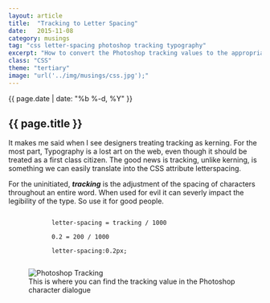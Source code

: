 ```yaml
---
layout: article
title:  "Tracking to Letter Spacing"
date:   2015-11-08
category: musings
tag: "css letter-spacing photoshop tracking typography"
excerpt: "How to convert the Photoshop tracking values to the appropriate letter-spacing value in CSS."
class: "CSS"
theme: "tertiary"
image: "url('../img/musings/css.jpg');"
---
```

<section class="header" style="{{page.image}}">
	<div class="content">
	<div class="span-3 col empty"></div>
	<div class="span-6 col">
		<p class="post-meta">{{ page.date | date: "%b %-d, %Y" }}</p>
		<h1>{{ page.title }}</h1>
		<p>It makes me said when I see designers treating tracking as kerning. For the most part, Typography is a lost art on the web, even though it should be treated as a first class citizen. The good news is tracking, unlike kerning, is something we can easily translate into the CSS attribute letterspacing.</p>
	</div>
	<div class="span-3 col empty"></div>	
	</div>
</section>
<section class="code continued">
	<div class="content gutters">
	<div class="span-1 col empty"></div>
	<div class="span-6 col">
		<p>For the uninitiated, <strong><em>tracking</em></strong> is the adjustment of the spacing of characters throughout an entire word. When used for evil it can severly impact the legibility of the type. So use it for good people.</p>
		<code>
			letter-spacing = tracking / 1000<br/>
			0.2 = 200 / 1000<br/>
			letter-spacing:0.2px;
		</code>
	</div>
	<aside class="span-4 col">
		<figure>
		<img src="{{ site.baseurl }}/img/loading.gif" data-src="{{ site.baseurl }}/img/musings/tracking.png" alt="Photoshop Tracking"/>
		<figcaption>This is where you can find the tracking value in the Photoshop character dialogue</figcaption>
	</figure>
	</aside>	
	<div class="span-1 col empty"></div>	
	</div>
		<div class="divider"></div>	
</section>